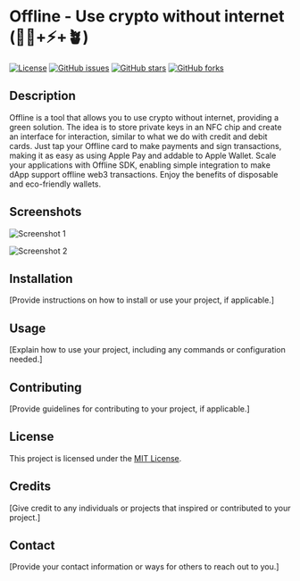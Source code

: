 # Offline - Use crypto without internet (💪🏼+⚡️+🪴)

[![License](https://img.shields.io/badge/license-MIT-blue.svg)](https://github.com/yaseenammaar/offline-cat/LICENSE)
[![GitHub issues](https://img.shields.io/github/issues/yaseenammaar/offline-cat)](https://github.com/yaseenammaar/offline-cat/issues)
[![GitHub stars](https://img.shields.io/github/stars/yaseenammaar/offline-cat)](https://github.com/yaseenammaar/offline-cat/stargazers)
[![GitHub forks](https://img.shields.io/github/forks/yaseenammaar/offline-cat)](https://github.com/yaseenammaar/offline-cat/network)

## Description

Offline is a tool that allows you to use crypto without internet, providing a green solution. The idea is to store private keys in an NFC chip and create an interface for interaction, similar to what we do with credit and debit cards. Just tap your Offline card to make payments and sign transactions, making it as easy as using Apple Pay and addable to Apple Wallet. Scale your applications with Offline SDK, enabling simple integration to make dApp support offline web3 transactions. Enjoy the benefits of disposable and eco-friendly wallets.

## Screenshots

![Screenshot 1](https://github.com/yaseenammaar/offline-cat/assets/47599553/232d0f4c-e33e-4ea8-8202-53bce1f4bce0)

![Screenshot 2](https://github.com/yaseenammaar/offline-cat/assets/47599553/e5b39b9d-0fdc-4a83-bc54-ce3a764dc138)

## Installation

[Provide instructions on how to install or use your project, if applicable.]

## Usage

[Explain how to use your project, including any commands or configuration needed.]

## Contributing

[Provide guidelines for contributing to your project, if applicable.]

## License

This project is licensed under the [MIT License](https://github.com/yaseenammaar/offline-cat/LICENSE).

## Credits

[Give credit to any individuals or projects that inspired or contributed to your project.]

## Contact

[Provide your contact information or ways for others to reach out to you.]
